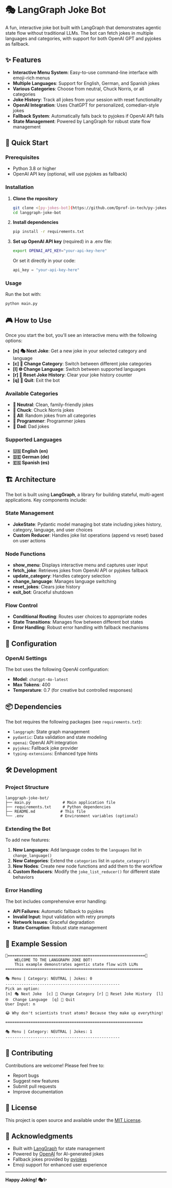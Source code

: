 # 🎭 LangGraph Joke Bot

A fun, interactive joke bot built with LangGraph that demonstrates agentic state flow without traditional LLMs. The bot can fetch jokes in multiple languages and categories, with support for both OpenAI GPT and pyjokes as fallback.

## ✨ Features

- **Interactive Menu System**: Easy-to-use command-line interface with emoji-rich menus
- **Multiple Languages**: Support for English, German, and Spanish jokes
- **Various Categories**: Choose from neutral, Chuck Norris, or all categories
- **Joke History**: Track all jokes from your session with reset functionality
- **OpenAI Integration**: Uses ChatGPT for personalized, comedian-style jokes
- **Fallback System**: Automatically falls back to pyjokes if OpenAI API fails
- **State Management**: Powered by LangGraph for robust state flow management

## 🚀 Quick Start

### Prerequisites

- Python 3.8 or higher
- OpenAI API key (optional, will use pyjokes as fallback)

### Installation

1. **Clone the repository**
   ```bash
   git clone <[py-jokes-bot](https://github.com/Dprof-in-tech/py-jokes-bot.git)>
   cd langgraph-joke-bot
   ```

2. **Install dependencies**
   ```bash
   pip install -r requirements.txt
   ```

3. **Set up OpenAI API key** (required)
    in a .env file:
   ```bash
   export OPENAI_API_KEY="your-api-key-here"
   ```
   
   Or set it directly in your code:
   ```python
   api_key = "your-api-key-here"
   ```

### Usage

Run the bot with:
```bash
python main.py
```

## 🎮 How to Use

Once you start the bot, you'll see an interactive menu with the following options:

- **[n] 🎭 Next Joke**: Get a new joke in your selected category and language
- **[c] 📂 Change Category**: Switch between different joke categories
- **[l] 🌐 Change Language**: Switch between supported languages
- **[r] 🔁 Reset Joke History**: Clear your joke history counter
- **[q] 🚪 Quit**: Exit the bot

### Available Categories

- **🎯 Neutral**: Clean, family-friendly jokes
- **🥋 Chuck**: Chuck Norris jokes
- **🌟 All**: Random jokes from all categories
- **🌟 Programmer**: Programmer jokes
- **🌟 Dad**: Dad jokes

### Supported Languages

- **🇺🇸 English (en)**
- **🇩🇪 German (de)**
- **🇪🇸 Spanish (es)**

## 🏗️ Architecture

The bot is built using **LangGraph**, a library for building stateful, multi-agent applications. Key components include:

### State Management
- **JokeState**: Pydantic model managing bot state including jokes history, category, language, and user choices
- **Custom Reducer**: Handles joke list operations (append vs reset) based on user actions

### Node Functions
- **show_menu**: Displays interactive menu and captures user input
- **fetch_joke**: Retrieves jokes from OpenAI API or pyjokes fallback
- **update_category**: Handles category selection
- **change_language**: Manages language switching
- **reset_jokes**: Clears joke history
- **exit_bot**: Graceful shutdown

### Flow Control
- **Conditional Routing**: Routes user choices to appropriate nodes
- **State Transitions**: Manages flow between different bot states
- **Error Handling**: Robust error handling with fallback mechanisms

## 🔧 Configuration

### OpenAI Settings
The bot uses the following OpenAI configuration:
- **Model**: `chatgpt-4o-latest`
- **Max Tokens**: 400
- **Temperature**: 0.7 (for creative but controlled responses)

## 📦 Dependencies

The bot requires the following packages (see `requirements.txt`):

- `langgraph`: State graph management
- `pydantic`: Data validation and state modeling
- `openai`: OpenAI API integration
- `pyjokes`: Fallback joke provider
- `typing-extensions`: Enhanced type hints

## 🛠️ Development

### Project Structure
```
langgraph-joke-bot/
├── main.py              # Main application file
├── requirements.txt     # Python dependencies
├── README.md           # This file
└── .env                # Environment variables (optional)
```

### Extending the Bot

To add new features:

1. **New Languages**: Add language codes to the `languages` list in `change_language()`
2. **New Categories**: Extend the `categories` list in `update_category()`
3. **New Nodes**: Create new node functions and add them to the workflow
4. **Custom Reducers**: Modify the `joke_list_reducer()` for different state behaviors

### Error Handling

The bot includes comprehensive error handling:
- **API Failures**: Automatic fallback to pyjokes
- **Invalid Input**: Input validation with retry prompts
- **Network Issues**: Graceful degradation
- **State Corruption**: Robust state management

## 🎯 Example Session

```
🎉============================================================🎉
    WELCOME TO THE LANGGRAPH JOKE BOT!
    This example demonstrates agentic state flow with LLMs
============================================================

🎭 Menu | Category: NEUTRAL | Jokes: 0
--------------------------------------------------
Pick an option:
[n] 🎭 Next Joke  [c] 📂 Change Category [r] 🔁 Reset Joke History  [l]  🌐  Change Language  [q] 🚪 Quit
User Input: n

😂 Why don't scientists trust atoms? Because they make up everything!

============================================================

🎭 Menu | Category: NEUTRAL | Jokes: 1
--------------------------------------------------
```

## 🤝 Contributing

Contributions are welcome! Please feel free to:
- Report bugs
- Suggest new features
- Submit pull requests
- Improve documentation

## 📝 License

This project is open source and available under the [MIT License](LICENSE).

## 🙏 Acknowledgments

- Built with [LangGraph](https://github.com/langchain-ai/langgraph) for state management
- Powered by [OpenAI](https://openai.com) for AI-generated jokes
- Fallback jokes provided by [pyjokes](https://github.com/pyjokes/pyjokes)
- Emoji support for enhanced user experience

---

**Happy Joking! 🎭✨**
